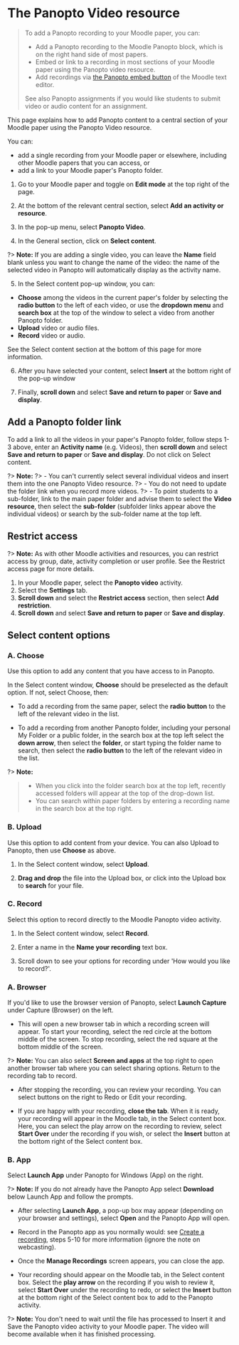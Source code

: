 # The Panopto Video resource

> To add a Panopto recording to your Moodle paper, you can:
>
> - Add a Panopto recording to the Moodle Panopto block, which is on the right hand side of most papers.
> - Embed or link to a recording in most sections of your Moodle paper using the Panopto video resource.
> - Add recordings via [the Panopto embed button](the-panopto-embed-button.md) of the Moodle text editor.
>
> See also Panopto assignments if you would like students to submit video or audio content for an assignment.

This page explains how to add Panopto content to a central section of your Moodle paper using the Panopto Video resource.

You can:

- add a single recording from your Moodle paper or elsewhere, including other Moodle papers that you can access, or
- add a link to your Moodle paper's Panopto folder.

1. Go to your Moodle paper and toggle on **Edit mode** at the top right of the page.

2. At the bottom of the relevant central section, select **Add an activity or resource**.

3. In the pop-up menu, select **Panopto Video**.

4. In the General section, click on **Select content**.

?> **Note:** If you are adding a single video, you can leave the **Name** field blank unless you want to change the name of the video: the name of the selected video in Panopto will automatically display as the activity name.

5. In the Select content pop-up window, you can:
  - **Choose** among the videos in the current paper's folder by selecting the **radio button** to the left of each video, or use the **dropdown menu** and **search box** at the top of the window to select a video from another Panopto folder.
  - **Upload** video or audio files.
  - **Record** video or audio.

See the Select content section at the bottom of this page for more information. 

6. After you have selected your content, select **Insert** at the bottom right of the pop-up window

7. Finally, **scroll down** and select **Save and return to paper** or **Save and display**.

## Add a Panopto folder link

To add a link to all the videos in your paper's Panopto folder, follow steps 1-3 above, enter an **Activity name** (e.g. Videos), then **scroll down** and select **Save and return to paper** or **Save and display**. Do not click on Select content.

?> **Note:**
?> - You can't currently select several individual videos and insert them into the one Panopto Video resource.
?> - You do not need to update the folder link when you record more videos.
?> - To point students to a sub-folder, link to the main paper folder and advise them to select the **Video resource**, then select the **sub-folder** (subfolder links appear above the individual videos) or search by the sub-folder name at the top left.

## Restrict access

?> **Note:** As with other Moodle activities and resources, you can restrict access by group, date, activity completion or user profile. See the Restrict access page for more details.

1. In your Moodle paper, select the **Panopto video** activity.
2. Select the **Settings** tab.
3. **Scroll down** and select the **Restrict access** section, then select **Add restriction**.
4. **Scroll down** and select **Save and return to paper** or **Save and display**.

## Select content options

### A. Choose

Use this option to add any content that you have access to in Panopto.

In the Select content window, **Choose** should be preselected as the default option. If not, select Choose, then:

- To add a recording from the same paper, select the **radio button** to the left of the relevant video in the list.

- To add a recording from another Panopto folder, including your personal My Folder or a public folder, in the search box at the top left select the **down arrow**, then select the **folder**, or start typing the folder name to search, then select the **radio button** to the left of the relevant video in the list.

?> **Note:**
> - When you click into the folder search box at the top left, recently accessed folders will appear at the top of the drop-down list.
> - You can search within paper folders by entering a recording name in the search box at the top right.

### B. Upload

Use this option to add content from your device. You can also Upload to Panopto, then use **Choose** as above.

1. In the Select content window, select **Upload**.

2. **Drag and drop** the file into the Upload box, or click into the Upload box to **search** for your file.

### C. Record

Select this option to record directly to the Moodle Panopto video activity.

1. In the Select content window, select **Record**.

2. Enter a name in the **Name your recording** text box.

3. Scroll down to see your options for recording under 'How would you like to record?'.

### A. Browser

If you'd like to use the browser version of Panopto, select **Launch Capture** under Capture (Browser) on the left.

- This will open a new browser tab in which a recording screen will appear. To start your recording, select the red circle at the bottom middle of the screen. To stop recording, select the red square at the bottom middle of the screen.


?> **Note:** You can also select **Screen and apps** at the top right to open another browser tab where you can select sharing options. Return to the recording tab to record. 

- After stopping the recording, you can review your recording. You can select buttons on the right to Redo or Edit your recording.

- If you are happy with your recording, **close the tab**. When it is ready, your recording will appear in the Moodle tab, in the Select content box. Here, you can select the play arrow on the recording to review, select **Start Over** under the recording if you wish, or select the **Insert** button at the bottom right of the Select content box.

### B. App

Select **Launch App** under Panopto for Windows (App) on the right.

?> **Note:** If you do not already have the Panopto App select **Download** below Launch App and follow the prompts.

- After selecting **Launch App**, a pop-up box may appear (depending on your browser and settings), select **Open** and the Panopto App will open.

- Record in the Panopto app as you normally would: see [Create a recording](create-a-recording-or-webcast.md), steps 5-10 for more information (ignore the note on webcasting).

- Once the **Manage Recordings** screen appears, you can close the app.

- Your recording should appear on the Moodle tab, in the Select content box. Select the **play arrow** on the recording if you wish to review it, select **Start Over** under the recording to redo, or select the **Insert** button at the bottom right of the Select content box to add to the Panopto activity.

?> **Note:** You don't need to wait until the file has processed to Insert it and Save the Panopto video activity to your Moodle paper. The video will become available when it has finished processing.
